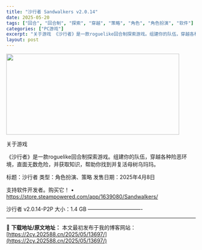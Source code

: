 ```yaml
---
title: "沙行者 Sandwalkers v2.0.14"
date: 2025-05-20
tags: ["回合", "回合制", "探索", "穿越", "策略", "角色", "角色扮演", "软件"]
categories: ["PC游戏"]
excerpt: "关于游戏 《沙行者》是一款roguelike回合制探索游戏。组建你的队伍，穿越各种险恶环境，直面无数危险，并获取知识，帮助你找到并复活母树乌玛玛。 标题：沙行者 类型：角色扮演、策略 发售日期：2025年4月8日 支持软件开发者。购买它！ • https://store.steampowered.c&hellip;"
layout: post
---
```


<img src="https://2cy.202588.cn/wp-content/uploads/2025/05/2025052003114018.webp" alt="" width="460" height="215" class="aligncenter size-full wp-image-13651" />

关于游戏

《沙行者》是一款roguelike回合制探索游戏。组建你的队伍，穿越各种险恶环境，直面无数危险，并获取知识，帮助你找到并复活母树乌玛玛。

标题：沙行者
类型：角色扮演、策略
发售日期：2025年4月8日

支持软件开发者。购买它！
• https://store.steampowered.com/app/1639080/Sandwalkers/

沙行者 v2.0.14-P2P
大小：1.4 GB
——————————- 

---
📖 **下载地址/原文地址：** 本文最初发布于我的博客网站：[https://2cy.202588.cn/2025/05/13697/](https://2cy.202588.cn/2025/05/13697/)
